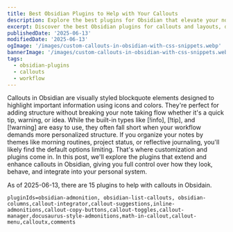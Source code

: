 ```yaml
---
title: Best Obsidian Plugins to Help with Your Callouts
description: Explore the best plugins for Obsidian that elevate your note-taking experience with advanced callout and layout features.
excerpt: Discover the best Obsidian plugins for callouts and layouts, designed to enhance your note-taking experience.
publishedDate: '2025-06-13'
modifiedDate: '2025-06-13'
ogImage: '/images/custom-callouts-in-obsidian-with-css-snippets.webp'
bannerImage: '/images/custom-callouts-in-obsidian-with-css-snippets.webp'
tags:
  - obsidian-plugins
  - callouts
  - workflow
---
```


Callouts in Obsidian are visually styled blockquote elements designed to highlight important information using icons and colors. They're perfect for adding structure without breaking your note taking flow whether it's a quick tip, warning, or idea. While the built-in types like [!info], [!tip], and [!warning] are easy to use, they often fall short when your workflow demands more personalized structure. If you organize your notes by themes like morning routines, project status, or reflective journaling, you'll likely find the default options limiting. That's where customization and plugins come in. In this post, we'll explore the plugins that extend and enhance callouts in Obsidian, giving you full control over how they look, behave, and integrate into your personal system.

As of 2025-06-13, there are 15 plugins to help with callouts in Obsidain.

```plugin-list
pluginIds=obsidian-admonition, obsidian-list-callouts, obsidian-columns,callout-integrator,callout-suggestions,inline-admonitions,callout-copy-buttons,callout-toggles,callout-manager,docusaurus-style-admonitions,math-in-callout,callout-menu,calloutx,comments
```
